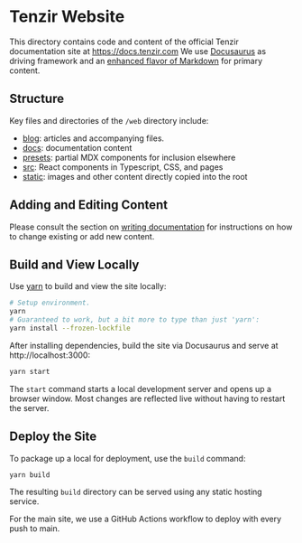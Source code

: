 # Tenzir Website

This directory contains code and content of the official Tenzir documentation
site at <https://docs.tenzir.com> We use [Docusaurus](https://docusaurus.io/) as
driving framework and an [enhanced flavor of
Markdown](https://docusaurus.io/docs/markdown-features) for primary content.

## Structure

Key files and directories of the `/web` directory include:

- [blog](/blog): articles and accompanying files.
- [docs](/docs): documentation content
- [presets](/presets): partial MDX components for inclusion elsewhere
- [src](/src): React components in Typescript, CSS, and pages
- [static](/static): images and other content directly copied into the root

## Adding and Editing Content

Please consult the section on [writing
documentation](https://docs.tenzir.com/next/contribute/documentation) for
instructions on how to change existing or add new content.

## Build and View Locally

Use [yarn](https://yarnpkg.com/) to build and view the site locally:

```bash
# Setup environment.
yarn
# Guaranteed to work, but a bit more to type than just 'yarn':
yarn install --frozen-lockfile
```

After installing dependencies, build the site via Docusaurus and serve at
http://localhost:3000:

```bash
yarn start
```

The `start` command starts a local development server and opens up a browser
window. Most changes are reflected live without having to restart the server.

## Deploy the Site

To package up a local for deployment, use the `build` command:

```
yarn build
```

The resulting `build` directory can be served using any static hosting service.

For the main site, we use a GitHub Actions workflow to deploy with every push to
main.
